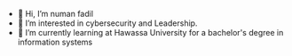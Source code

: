 - 👋 Hi, I’m numan fadil
- 👀 I’m interested in cybersecurity and Leadership.
- 🌱 I’m currently learning  at Hawassa University for a bachelor's degree in information systems
<!---
n96uman/n96uman is a ✨ special ✨ repository because its `README.md` (this file) appears on your GitHub profile.
You can click the Preview link to take a look at your changes.
--->
